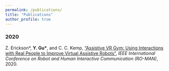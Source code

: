 ```yaml
---
permalink: /publications/
title: "Publications"
author_profile: true
---
```

### 2020
Z. Erickson*, <strong>Y. Gu*</strong>, and C. C. Kemp, [“Assistive VR Gym: Using Interactions with Real People to Improve Virtual Assistive Robots”](https://arxiv.org/abs/2007.04959), <em>IEEE International Conference on Robot and Human Interactive Communication (RO-MAN)</em>, 2020.